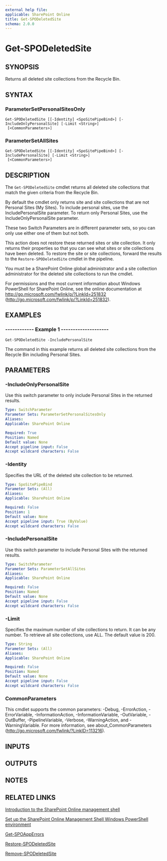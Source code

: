 ```yaml
---
external help file: 
applicable: SharePoint Online
title: Get-SPODeletedSite
schema: 2.0.0
---
```


# Get-SPODeletedSite

## SYNOPSIS
Returns all deleted site collections from the Recycle Bin.

## SYNTAX

### ParameterSetPersonalSitesOnly
```
Get-SPODeletedSite [[-Identity] <SpoSitePipeBind>] [-IncludeOnlyPersonalSite] [-Limit <String>]
 [<CommonParameters>]
```

### ParameterSetAllSites
```
Get-SPODeletedSite [[-Identity] <SpoSitePipeBind>] [-IncludePersonalSite] [-Limit <String>]
 [<CommonParameters>]
```

## DESCRIPTION
The `Get-SPODeletedSite` cmdlet returns all deleted site collections that match the given criteria from the Recycle Bin.

By default the cmdlet only returns site and site collections that are not Personal Sites (My Sites).
To include personal sites, use the IncludePersonalSite parameter.
To return only Personal Sites, use the IncludeOnlyPersonalSite parameter.

These two Switch Parameters are in different parameter sets, so you can only use either one of them but not both.

This action does not restore these returned sites or site collection.
It only returns their properties so that you can see what sites or site collections have been deleted.
To restore the site or site collections, forward the results to the `Restore-SPODeletedSite` cmdlet in the pipeline.

You must be a SharePoint Online global administrator and a site collection administrator for the deleted site collections to run the cmdlet.

For permissions and the most current information about Windows PowerShell for SharePoint Online, see the online documentation at http://go.microsoft.com/fwlink/p/?LinkId=251832 (http://go.microsoft.com/fwlink/p/?LinkId=251832).


## EXAMPLES

###   ------------ Example 1 --------------------
```
Get-SPODeletedSite -IncludePersonalSite
```
The command in this example returns all deleted site collections from the Recycle Bin including Personal Sites.


## PARAMETERS

### -IncludeOnlyPersonalSite
Use this switch parameter to only include Personal Sites in the returned results.

```yaml
Type: SwitchParameter
Parameter Sets: ParameterSetPersonalSitesOnly
Aliases: 
Applicable: SharePoint Online

Required: True
Position: Named
Default value: None
Accept pipeline input: False
Accept wildcard characters: False
```

### -Identity
Specifies the URL of the deleted site collection to be returned.

```yaml
Type: SpoSitePipeBind
Parameter Sets: (All)
Aliases: 
Applicable: SharePoint Online

Required: False
Position: 1
Default value: None
Accept pipeline input: True (ByValue)
Accept wildcard characters: False
```

### -IncludePersonalSite
Use this switch parameter to include Personal Sites with the returned results.

```yaml
Type: SwitchParameter
Parameter Sets: ParameterSetAllSites
Aliases: 
Applicable: SharePoint Online

Required: False
Position: Named
Default value: None
Accept pipeline input: False
Accept wildcard characters: False
```

### -Limit
Specifies the maximum number of site collections to return.
It can be any number.
To retrieve all site collections, use ALL.
The default value is 200.

```yaml
Type: String
Parameter Sets: (All)
Aliases: 
Applicable: SharePoint Online

Required: False
Position: Named
Default value: None
Accept pipeline input: False
Accept wildcard characters: False
```

### CommonParameters
This cmdlet supports the common parameters: -Debug, -ErrorAction, -ErrorVariable, -InformationAction, -InformationVariable, -OutVariable, -OutBuffer, -PipelineVariable, -Verbose, -WarningAction, and -WarningVariable. For more information, see about_CommonParameters (http://go.microsoft.com/fwlink/?LinkID=113216).

## INPUTS

## OUTPUTS

## NOTES

## RELATED LINKS

[Introduction to the SharePoint Online management shell]()

[Set up the SharePoint Online Management Shell Windows PowerShell environment]()

[Get-SPOAppErrors](Get-SPOAppErrors.md)

[Restore-SPODeletedSite](Restore-SPODeletedSite.md)

[Remove-SPODeletedSite](Remove-SPODeletedSite.md)

